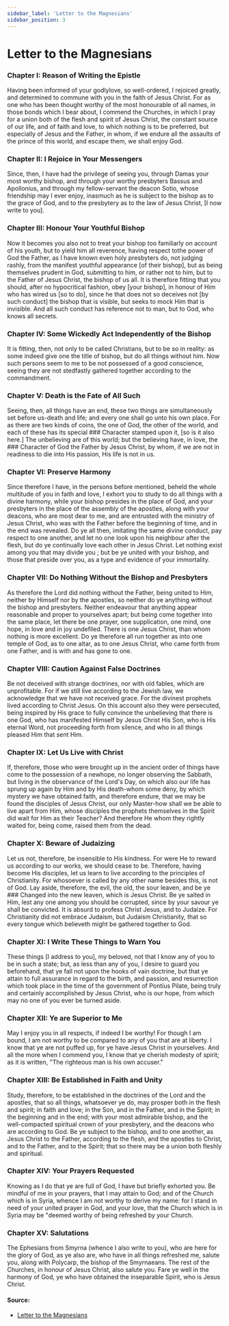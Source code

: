 ```yaml
---
sidebar_label: 'Letter to the Magnesians'
sidebar_position: 3
---
```


# Letter to the Magnesians

### Chapter I: Reason of Writing the Epistle

Having been informed of your godlylove, so well-ordered, I rejoiced greatly, and determined to commune with you in the faith of Jesus Christ. For as one who has been thought worthy of the most honourable of all names, in those bonds which I bear about, I commend the Churches, in which I pray for a union both of the flesh and spirit of Jesus Christ, the constant source of our life, and of faith and love, to which nothing is to be preferred, but especially of Jesus and the Father, in whom, if we endure all the assaults of the prince of this world, and escape them, we shall enjoy God.

### Chapter II: I Rejoice in Your Messengers

Since, then, I have had the privilege of seeing you, through Damas your most worthy bishop, and through your worthy presbyters Bassus and Apollonius, and through my fellow-servant the deacon Sotio, whose friendship may I ever enjoy, inasmuch as he is subject to the bishop as to the grace of God, and to the presbytery as to the law of Jesus Christ, [I now write to you].

### Chapter III: Honour Your Youthful Bishop

Now it becomes you also not to treat your bishop too familiarly on account of his youth, but to yield him all reverence, having respect tothe power of God the Father, as I have known even holy presbyters do, not judging rashly, from the manifest youthful appearance [of their bishop], but as being themselves prudent in God, submitting to him, or rather not to him, but to the Father of Jesus Christ, the bishop of us all. It is therefore fitting that you should, after no hypocritical fashion, obey [your bishop], in honour of Him who has wired us [so to do], since he that does not so deceives not [by such conduct] the bishop that is visible, but seeks to mock Him that is invisible. And all such conduct has reference not to man, but to God, who knows all secrets.

### Chapter IV: Some Wickedly Act Independently of the Bishop

It is fitting, then, not only to be called Christians, but to be so in reality: as some indeed give one the title of bishop, but do all things without him. Now such persons seem to me to be not possessed of a good conscience, seeing they are not stedfastly gathered together according to the commandment.

### Chapter V: Death is the Fate of All Such

Seeing, then, all things have an end, these two things are simultaneously set before us-death and life; and every one shall go unto his own place. For as there are two kinds of coins, the one of God, the other of the world, and each of these has its special ### Character stamped upon it, [so is it also here.] The unbelieving are of this world; but the believing have, in love, the ### Character of God the Father by Jesus Christ, by whom, if we are not in readiness to die into His passion, His life is not in us.

### Chapter VI: Preserve Harmony

Since therefore I have, in the persons before mentioned, beheld the whole multitude of you in faith and love, I exhort you to study to do all things with a divine harmony, while your bishop presides in the place of God, and your presbyters in the place of the assembly of the apostles, along with your deacons, who are most dear to me, and are entrusted with the ministry of Jesus Christ, who was with the Father before the beginning of time, and in the end was revealed. Do ye all then, imitating the same divine conduct, pay respect to one another, and let no one look upon his neighbour after the flesh, but do ye continually love each other in Jesus Christ. Let nothing exist among you that may divide you ; but be ye united with your bishop, and those that preside over you, as a type and evidence of your immortality.

### Chapter VII: Do Nothing Without the Bishop and Presbyters

As therefore the Lord did nothing without the Father, being united to Him, neither by Himself nor by the apostles, so neither do ye anything without the bishop and presbyters. Neither endeavour that anything appear reasonable and proper to yourselves apart; but being come together into the same place, let there be one prayer, one supplication, one mind, one hope, in love and in joy undefiled. There is one Jesus Christ, than whom nothing is more excellent. Do ye therefore all run together as into one temple of God, as to one altar, as to one Jesus Christ, who came forth from one Father, and is with and has gone to one.

### Chapter VIII: Caution Against False Doctrines

Be not deceived with strange doctrines, nor with old fables, which are unprofitable. For if we still live according to the Jewish law, we acknowledge that we have not received grace. For the divinest prophets lived according to Christ Jesus. On this account also they were persecuted, being inspired by His grace to fully convince the unbelieving that there is one God, who has manifested Himself by Jesus Christ His Son, who is His eternal Word, not proceeding forth from silence, and who in all things pleased Him that sent Him.

### Chapter IX: Let Us Live with Christ

If, therefore, those who were brought up in the ancient order of things have come to the possession of a newhope, no longer observing the Sabbath, but living in the observance of the Lord's Day, on which also our life has sprung up again by Him and by His death-whom some deny, by which mystery we have obtained faith, and therefore endure, that we may be found the disciples of Jesus Christ, our only Master-how shall we be able to live apart from Him, whose disciples the prophets themselves in the Spirit did wait for Him as their Teacher? And therefore He whom they rightly waited for, being come, raised them from the dead.

### Chapter X: Beware of Judaizing

Let us not, therefore, be insensible to His kindness. For were He to reward us according to our works, we should cease to be. Therefore, having become His disciples, let us learn to live according to the principles of Christianity. For whosoever is called by any other name besides this, is not of God. Lay aside, therefore, the evil, the old, the sour leaven, and be ye ### Changed into the new leaven, which is Jesus Christ. Be ye salted in Him, lest any one among you should be corrupted, since by your savour ye shall be convicted. It is absurd to profess Christ Jesus, and to Judaize. For Christianity did not embrace Judaism, but Judaism Christianity, that so every tongue which believeth might be gathered together to God.

### Chapter XI: I Write These Things to Warn You

These things [I address to you], my beloved, not that I know any of you to be in such a state; but, as less than any of you, I desire to guard you beforehand, that ye fall not upon the hooks of vain doctrine, but that ye attain to full assurance in regard to the birth, and passion, and resurrection which took place in the time of the government of Pontius Pilate, being truly and certainly accomplished by Jesus Christ, who is our hope, from which may no one of you ever be turned aside.

### Chapter XII: Ye are Superior to Me

May I enjoy you in all respects, if indeed I be worthy! For though I am bound, I am not worthy to be compared to any of you that are at liberty. I know that ye are not puffed up, for ye have Jesus Christ in yourselves. And all the more when I commend you, I know that ye cherish modesty of spirit; as it is written, "The righteous man is his own accuser."

### Chapter XIII: Be Established in Faith and Unity

Study, therefore, to be established in the doctrines of the Lord and the apostles, that so all things, whatsoever ye do, may prosper both in the flesh and spirit; in faith and love; in the Son, and in the Father, and in the Spirit; in the beginning and in the end; with your most admirable bishop, and the well-compacted spiritual crown of your presbytery, and the deacons who are according to God. Be ye subject to the bishop, and to one another, as Jesus Christ to the Father, according to the flesh, and the apostles to Christ, and to the Father, and to the Spirit; that so there may be a union both fleshly and spiritual.

### Chapter XIV: Your Prayers Requested

Knowing as I do that ye are full of God, I have but briefly exhorted you. Be mindful of me in your prayers, that I may attain to God; and of the Church which is in Syria, whence I am not worthy to derive my name: for I stand in need of your united prayer in God, and your love, that the Church which is in Syria may be "deemed worthy of being refreshed by your Church.

### Chapter XV: Salutations

The Ephesians from Smyrna (whence I also write to you), who are here for the glory of God, as ye also are, who have in all things refreshed me, salute you, along with Polycarp, the bishop of the Smyrnaeans. The rest of the Churches, in honour of Jesus Christ, also salute you. Fare ye well in the harmony of God, ye who have obtained the inseparable Spirit, who is Jesus Christ.

#### Source:

- [Letter to the Magnesians](http://persweb.wabash.edu/facstaff/royaltyr/AncientCities/web/bradleyj/Project%201/The%20Epistle%20of%20Ignatius%20to%20the%20Magnesians.htm)
